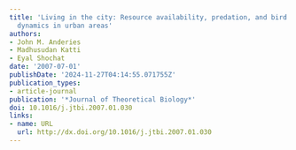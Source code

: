 ```yaml
---
title: 'Living in the city: Resource availability, predation, and bird population
  dynamics in urban areas'
authors:
- John M. Anderies
- Madhusudan Katti
- Eyal Shochat
date: '2007-07-01'
publishDate: '2024-11-27T04:14:55.071755Z'
publication_types:
- article-journal
publication: '*Journal of Theoretical Biology*'
doi: 10.1016/j.jtbi.2007.01.030
links:
- name: URL
  url: http://dx.doi.org/10.1016/j.jtbi.2007.01.030
---
```

